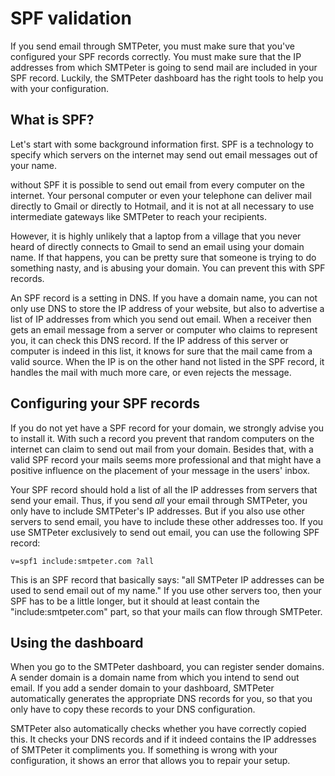 # SPF validation

If you send email through SMTPeter, you must make sure that you've
configured your SPF records correctly. You must make sure that the IP
addresses from which SMTPeter is going to send mail are included in
your SPF record. Luckily, the SMTPeter dashboard has the right tools
to help you with your configuration.


## What is SPF?

Let's start with some background information first. SPF is a technology
to specify which servers on the internet may send out email messages
out of your name.

without SPF it is possible to send out email from every 
computer on the internet. Your personal computer or even your telephone can deliver mail 
directly to Gmail or directly to Hotmail, and it is not at all necessary to 
use intermediate gateways like SMTPeter to reach your recipients. 

However, it is highly unlikely that a laptop from a village that you 
never heard of directly connects to Gmail to send an email using your 
domain name. If that happens, you can be pretty sure that someone is 
trying to do something nasty, and is abusing your domain. You can 
prevent this with SPF records.

An SPF record is a setting in DNS. If you have a domain name, you can not
only use DNS to store the IP address of your website, but also to
advertise a list of IP addresses from which you send out email. When
a receiver then gets an email message from a server or computer who claims
to represent you, it can check this DNS record. If the IP address of this
server or computer is indeed in this list, it knows for sure that the mail 
came from a valid source. When the IP is on the other hand not listed in 
the SPF record, it handles the mail with much more care, or even rejects
the message.


## Configuring your SPF records

If you do not yet have a SPF record for your domain, we strongly advise you 
to install it. With such a record you prevent that random computers on the 
internet can claim to send out mail from your domain. Besides that, with
a valid SPF record your mails seems more professional and that might have
a positive influence on the placement of your message in the users' inbox.

Your SPF record should hold a list of all the IP addresses from servers that
send your email. Thus, if you send *all* your email through SMTPeter,
you only have to include SMTPeter's IP addresses. But if you also use other
servers to send email, you have to include these other addresses too. If you 
use SMTPeter exclusively to send out email, you can use the following SPF record:

````
v=spf1 include:smtpeter.com ?all
````

This is an SPF record that basically says: "all SMTPeter IP addresses
can be used to send email out of my name." If you use other servers too, 
then your SPF has to be a little longer, but it should at least contain
the "include:smtpeter.com" part, so that your mails can flow through 
SMTPeter.


## Using the dashboard 

When you go to the SMTPeter dashboard, you can register sender domains.
A sender domain is a domain name from which you intend to send out
email. If you add a sender domain to your dashboard, SMTPeter automatically
generates the appropriate DNS records for you, so that you only have to
copy these records to your DNS configuration.

SMTPeter also automatically checks whether you have correctly copied this. 
It checks your DNS records and if it indeed contains the IP addresses of 
SMTPeter it compliments you. If something is wrong with your configuration,
it shows an error that allows you to repair your setup.


